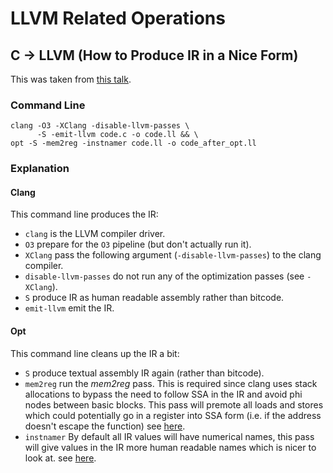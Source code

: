 # LLVM Related Operations

## C -> LLVM (How to Produce IR in a Nice Form)

This was taken from [this talk](https://www.youtube.com/watch?v=J5xExRGaIIY&t=684s).

### Command Line
```
clang -O3 -XClang -disable-llvm-passes \
      -S -emit-llvm code.c -o code.ll && \
opt -S -mem2reg -instnamer code.ll -o code_after_opt.ll
```

### Explanation

#### Clang
This command line produces the IR:
* `clang` is the LLVM compiler driver.
* `O3` prepare for the `O3` pipeline (but don't actually run it).
* `XClang` pass the following argument (`-disable-llvm-passes`) to the clang compiler.
* `disable-llvm-passes` do not run any of the optimization passes (see `-XClang`).
* `S` produce IR as human readable assembly rather than bitcode.
* `emit-llvm` emit the IR.

#### Opt
This command line cleans up the IR a bit:
* `S` produce textual assembly IR again (rather than bitcode).
* `mem2reg` run the *mem2reg* pass. This is required since clang uses stack allocations
to bypass the need to follow SSA in the IR and avoid phi nodes between basic blocks.
This pass will premote all loads and stores which could potentially go in a register into
SSA form (i.e. if the address doesn't escape the function) see
[here](https://llvm.org/docs/Passes.html#mem2reg-promote-memory-to-register).
* `instnamer` By default all IR values will have numerical names, this pass will give
values in the IR more human readable names which is nicer to look at.
see [here](https://llvm.org/docs/Passes.html#instnamer-assign-names-to-anonymous-instructions).
